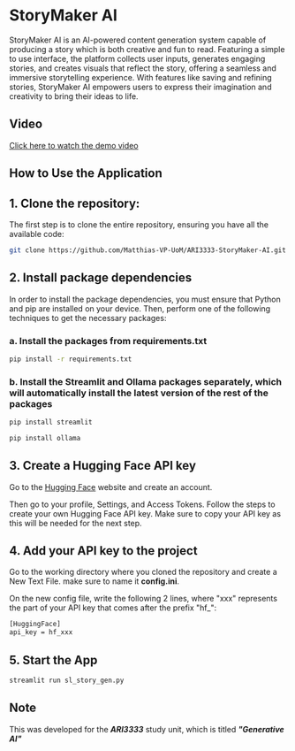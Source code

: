 # StoryMaker AI

StoryMaker AI is an AI-powered content generation system capable of producing a story which is both creative and fun to read. Featuring a simple to use interface, the platform collects user inputs, generates engaging stories, and creates visuals that reflect the story, offering a seamless and immersive storytelling experience. With features like saving and refining stories, StoryMaker AI empowers users to express their imagination and creativity to bring their ideas to life.

## Video

[Click here to watch the demo video](https://drive.google.com/file/d/174hbLNTL6IWvkWrUd_o3WF-hRcwwY0ks/view?usp=sharing)

## **How to Use the Application**

## 1. Clone the repository:
The first step is to clone the entire repository, ensuring you have all the available code:

```bash
git clone https://github.com/Matthias-VP-UoM/ARI3333-StoryMaker-AI.git
```

## 2. Install package dependencies
In order to install the package dependencies, you must ensure that Python and pip are installed on your device.
Then, perform one of the following techniques to get the necessary packages:

### a. Install the packages from requirements.txt

```bash
pip install -r requirements.txt
```

### b. Install the Streamlit and Ollama packages separately, which will automatically install the latest version of the rest of the packages

```bash
pip install streamlit
```

```bash
pip install ollama
```

## 3. Create a Hugging Face API key
Go to the <a href="https://huggingface.co/" target="_blank">Hugging Face</a> website and create an account.

Then go to your profile, Settings, and Access Tokens. Follow the steps to create your own Hugging Face API key. Make sure to copy your API key as this will be needed for the next step.

## 4. Add your API key to the project

Go to the working directory where you cloned the repository and create a New Text File. make sure to name it <b>config.ini</b>.

On the new config file, write the following 2 lines, where "xxx" represents the part of your API key that comes after the prefix "hf_":

```bash
[HuggingFace]
api_key = hf_xxx
```

## 5. Start the App
```bash
streamlit run sl_story_gen.py
```

## Note
This was developed for the <b><i>ARI3333</i></b> study unit, which is titled <b><i>"Generative AI"</i></b>
